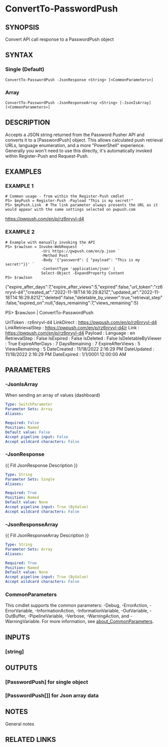 ﻿---
external help file: PassPushPosh-help.xml
Module Name: PassPushPosh
online version:
schema: 2.0.0
---

# ConvertTo-PasswordPush

## SYNOPSIS
Convert API call response to a PasswordPush object

## SYNTAX

### Single (Default)
```
ConvertTo-PasswordPush -JsonResponse <String> [<CommonParameters>]
```

### Array
```
ConvertTo-PasswordPush -JsonResponseArray <String> [-JsonIsArray] [<CommonParameters>]
```

## DESCRIPTION
Accepts a JSON string returned from the Password Pusher API and converts it to a \[PasswordPush\] object.
This allows calculated push retrieval URLs, language enumeration, and a more "PowerShell" experience.
Generally you won't need to use this directly, it's automatically invoked within Register-Push and Request-Push.

## EXAMPLES

### EXAMPLE 1
```
# Common usage - from within the Register-Push cmdlet
PS> $myPush = Register-Push -Payload "This is my secret!"
PS> $myPush.Link  # The link parameter always presents the URL as it would appear with the same settings selected on pwpush.com
```

https://pwpush.com/en/p/rz6nryvl-d4

### EXAMPLE 2
```
# Example with manually invoking the API
PS> $rawJson = Invoke-WebRequest  `
                -Uri https://pwpush.com/en/p.json `
                -Method Post `
                -Body '{"password": { "payload": "This is my secret!"}}' `
                -ContentType 'application/json' |
                Select-Object -ExpandProperty Content
PS> $rawJson
```

{"expire_after_days":7,"expire_after_views":5,"expired":false,"url_token":"rz6nryvl-d4","created_at":"2022-11-18T14:16:29.821Z","updated_at":"2022-11-18T14:16:29.821Z","deleted":false,"deletable_by_viewer":true,"retrieval_step":false,"expired_on":null,"days_remaining":7,"views_remaining":5}

PS\> $rawJson | ConvertTo-PasswordPush

UrlToken            : rz6nryvl-d4
LinkDirect          : https://pwpush.com/en/p/rz6nryvl-d4
LinkRetrievalStep   : https://pwpush.com/en/p/rz6nryvl-d4/r
Link                : https://pwpush.com/en/p/rz6nryvl-d4
Payload             : 
Language            : en
RetrievalStep       : False
IsExpired           : False
IsDeleted           : False
IsDeletableByViewer : True
ExpireAfterDays     : 7
DaysRemaining       : 7
ExpireAfterViews    : 5
ViewsRemaining      : 5
DateCreated         : 11/18/2022 2:16:29 PM
DateUpdated         : 11/18/2022 2:16:29 PM
DateExpired         : 1/1/0001 12:00:00 AM

## PARAMETERS

### -JsonIsArray
When sending an array of values (dashboard)

```yaml
Type: SwitchParameter
Parameter Sets: Array
Aliases:

Required: False
Position: Named
Default value: False
Accept pipeline input: False
Accept wildcard characters: False
```

### -JsonResponse
{{ Fill JsonResponse Description }}

```yaml
Type: String
Parameter Sets: Single
Aliases:

Required: True
Position: Named
Default value: None
Accept pipeline input: True (ByValue)
Accept wildcard characters: False
```

### -JsonResponseArray
{{ Fill JsonResponseArray Description }}

```yaml
Type: String
Parameter Sets: Array
Aliases:

Required: True
Position: Named
Default value: None
Accept pipeline input: True (ByValue)
Accept wildcard characters: False
```

### CommonParameters
This cmdlet supports the common parameters: -Debug, -ErrorAction, -ErrorVariable, -InformationAction, -InformationVariable, -OutVariable, -OutBuffer, -PipelineVariable, -Verbose, -WarningAction, and -WarningVariable. For more information, see [about_CommonParameters](http://go.microsoft.com/fwlink/?LinkID=113216).

## INPUTS

### [string]
## OUTPUTS

### [PasswordPush] for single object
### [PasswordPush[]] for Json array data
## NOTES
General notes

## RELATED LINKS
